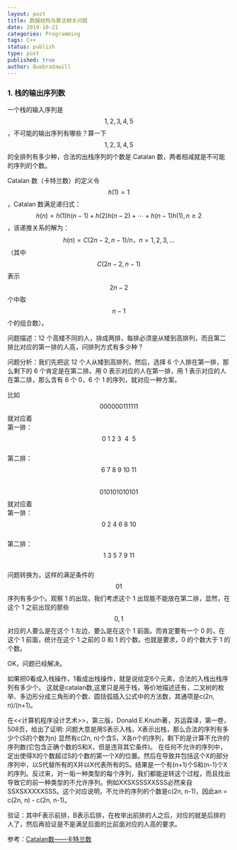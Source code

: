 ```yaml
---
layout: post
title: 数据结构与算法相关问题
date: 2019-10-21
categories: Programming
tags: C++
status: publish
type: post
published: true
author: Quebradawill
---
```


### 1. 栈的输出序列数

一个栈的输入序列是 $$1,2,3,4,5$$，不可能的输出序列有哪些？算一下 $$1,2,3,4,5$$ 的全排列有多少种，合法的出栈序列的个数是 Catalan 数，两者相减就是不可能的序列的个数。

Catalan 数（卡特兰数）的定义令 $$h(1)=1$$，Catalan 数满足递归式：$$h(n) = h(1) h(n-1) + h(2) h(n-2) + \cdots + h(n-1) h(1), n \geq 2$$，该递推关系的解为：$$h(n) = C(2n-2,n-1)/n，n=1,2,3,...$$（其中 $$C(2n-2,n-1)$$ 表示 $$2n-2$$ 个中取 $$n-1$$ 个的组合数）。

问题描述：12 个高矮不同的人，排成两排，每排必须是从矮到高排列，而且第二排比对应的第一排的人高，问排列方式有多少种？

问题分析：我们先把这 12 个人从矮到高排列，然后，选择 6 个人排在第一排，那么剩下的 6 个肯定是在第二排。用 0 表示对应的人在第一排，用 1 表示对应的人在第二排，那么含有 6 个 0，6 个 1 的序列，就对应一种方案。

比如 $$000000111111$$ 就对应着<br>
第一排：$$ 0 \ 1 \ 2 \ 3\ \ 4\ \ 5$$ <br>
第二排：$$ 6 \ 7 \ 8 \ 9 \ 10 \ 11$$<br>
$$010101010101$$ 就对应着<br>
第一排：$$ 0 \ 2 \ 4 \ 6 \ 8 \ 10$$<br>
第二排：$$1 \ 3 \ 5 \ 7 \ 9 \ 11$$<br>
问题转换为，这样的满足条件的 $$01$$ 序列有多少个。观察 1 的出现，我们考虑这个 1 出现能不能放在第二排，显然，在这个 1 之前出现的那些 $$0,1$$ 对应的人要么是在这个 1 左边，要么是在这个 1 前面。而肯定要有一个 0 的，在这个 1 前面，统计在这个 1 之前的 0 和 1 的个数。也就是要求，0 的个数大于 1 的个数。

OK，问题已经解决。

如果把0看成入栈操作，1看成出栈操作，就是说给定6个元素，合法的入栈出栈序列有多少个。
这就是catalan数,这里只是用于栈，等价地描述还有，二叉树的枚举、多边形分成三角形的个数、圆括弧插入公式中的方法数，其通项是c(2n, n)/(n+1)。

在<<计算机程序设计艺术>>，第三版，Donald E.Knuth著，苏运霖译，第一卷，508页，给出了证明:
问题大意是用S表示入栈，X表示出栈，那么合法的序列有多少个(S的个数为n)
显然有c(2n, n)个含S，X各n个的序列，剩下的是计算不允许的序列数(它包含正确个数的S和X，但是违背其它条件)。
在任何不允许的序列中，定出使得X的个数超过S的个数的第一个X的位置。然后在导致并包括这个X的部分序列中，以S代替所有的X并以X代表所有的S。结果是一个有(n+1)个S和(n-1)个X的序列。反过来，对一垢一种类型的每个序列，我们都能逆转这个过程，而且找出导致它的前一种类型的不允许序列。例如XXSXSSSXXSSS必然来自SSXSXXXXXSSS。这个对应说明，不允许的序列的个数是c(2n, n-1)，因此an = c(2n, n) - c(2n, n-1)。

验证：其中F表示前排，B表示后排，在枚举出前排的人之后，对应的就是后排的人了，然后再验证是不是满足后面的比前面对应的人高的要求。

参考：[Catalan数——卡特兰数](https://blog.csdn.net/hackbuteer1/article/details/7450250)


